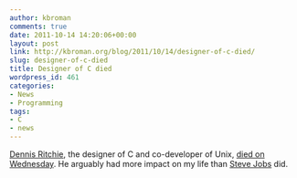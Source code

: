 ```yaml
---
author: kbroman
comments: true
date: 2011-10-14 14:20:06+00:00
layout: post
link: http://kbroman.org/blog/2011/10/14/designer-of-c-died/
slug: designer-of-c-died
title: Designer of C died
wordpress_id: 461
categories:
- News
- Programming
tags:
- C
- news
---
```


[Dennis Ritchie](http://cm.bell-labs.com/who/dmr/), the designer of C and co-developer of Unix, [died on Wednesday](http://tinyurl.com/4y38mkt).  He arguably had more impact on my life than [Steve Jobs](http://tinyurl.com/3fj8llw) did.

